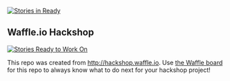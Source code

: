 [![Stories in Ready](https://badge.waffle.io/zmon/CodeAcross2015Organizer.png?label=ready&title=Ready)](https://waffle.io/zmon/CodeAcross2015Organizer)
## Waffle.io Hackshop

[![Stories Ready to Work On](https://badge.waffle.io/zmon/CodeAcross2015Organizer.svg?label=ready&title=Cards%20Ready%20To%20Work%20On)](https://waffle.io/zmon/CodeAcross2015Organizer)

This repo was created from http://hackshop.waffle.io. Use [the Waffle board](https://waffle.io/zmon/CodeAcross2015Organizer) for this repo to always know what to do next for your hackshop project!